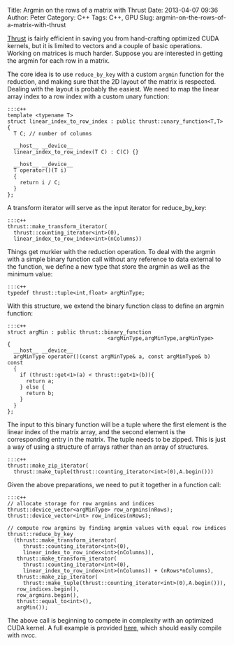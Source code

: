 Title: Argmin on the rows of a matrix with Thrust
Date: 2013-04-07 09:36
Author: Peter
Category: C++
Tags: C++, GPU
Slug: argmin-on-the-rows-of-a-matrix-with-thrust

[Thrust](https://github.com/thrust/thrust/ "Thrust") is fairly efficient
in saving you from hand-crafting optimized CUDA kernels, but it is
limited to vectors and a couple of basic operations. Working on matrices
is much harder. Suppose you are interested in getting the argmin for
each row in a matrix.

The core idea is to use ``reduce_by_key`` with a custom ``argmin`` function
for the reduction, and making sure that the 2D layout of the matrix is
respected. Dealing with the layout is probably the easiest. We need to
map the linear array index to a row index with a custom unary function:

    :::c++
    template <typename T>
    struct linear_index_to_row_index : public thrust::unary_function<T,T>
    {
      T C; // number of columns
      
      __host__ __device__
      linear_index_to_row_index(T C) : C(C) {}

      __host__ __device__
      T operator()(T i)
      {
        return i / C;
      }
    };

A transform iterator will serve as the input iterator for
reduce\_by\_key:

    :::c++
    thrust::make_transform_iterator(
      thrust::counting_iterator<int>(0),
      linear_index_to_row_index<int>(nColumns))

Things get murkier with the reduction operation. To deal with the argmin
with a simple binary function call without any reference to data
external to the function, we define a new type that store the argmin as
well as the minimum value:

    :::c++
    typedef thrust::tuple<int,float> argMinType;

With this structure, we extend the binary function class to define an
argmin function:
    
    :::c++
    struct argMin : public thrust::binary_function
                                    <argMinType,argMinType,argMinType>
    { 
      __host__ __device__
      argMinType operator()(const argMinType& a, const argMinType& b) const
      {
        if (thrust::get<1>(a) < thrust::get<1>(b)){
          return a;
        } else {
          return b;
        }
      }
    };

</div>

The input to this binary function will be a tuple where the first
element is the linear index of the matrix array, and the second element
is the corresponding entry in the matrix. The tuple needs to be zipped.
This is just a way of using a structure of arrays rather than an array
of structures.

    :::c++
    thrust::make_zip_iterator(
      thrust::make_tuple(thrust::counting_iterator<int>(0),A.begin()))

Given the above preparations, we need to put it together in a function
call:

    :::c++
    // allocate storage for row argmins and indices
    thrust::device_vector<argMinType> row_argmins(nRows);
    thrust::device_vector<int> row_indices(nRows);          
     
    // compute row argmins by finding argmin values with equal row indices
    thrust::reduce_by_key
      (thrust::make_transform_iterator(
         thrust::counting_iterator<int>(0),
         linear_index_to_row_index<int>(nColumns)),
       thrust::make_transform_iterator(
         thrust::counting_iterator<int>(0),
         linear_index_to_row_index<int>(nColumns)) + (nRows*nColumns),
       thrust::make_zip_iterator(
         thrust::make_tuple(thrust::counting_iterator<int>(0),A.begin())),
       row_indices.begin(),
       row_argmins.begin(),
       thrust::equal_to<int>(),
       argMin());

The above call is beginning to compete in complexity with an optimized
CUDA kernel. A full example is provided
[here](https://gist.github.com/peterwittek/6303575 "Source"), which
should easily compile with nvcc.
